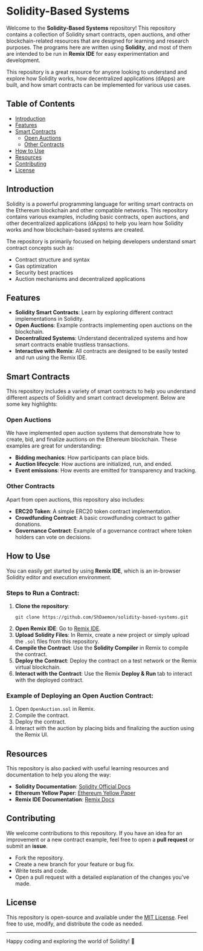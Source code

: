 # Solidity-Based Systems

Welcome to the **Solidity-Based Systems** repository! This repository contains a collection of Solidity smart contracts, open auctions, and other blockchain-related resources that are designed for learning and research purposes. The programs here are written using **Solidity**, and most of them are intended to be run in **Remix IDE** for easy experimentation and development.

This repository is a great resource for anyone looking to understand and explore how Solidity works, how decentralized applications (dApps) are built, and how smart contracts can be implemented for various use cases.

## Table of Contents

- [Introduction](#introduction)
- [Features](#features)
- [Smart Contracts](#smart-contracts)
  - [Open Auctions](#open-auctions)
  - [Other Contracts](#other-contracts)
- [How to Use](#how-to-use)
- [Resources](#resources)
- [Contributing](#contributing)
- [License](#license)

## Introduction

Solidity is a powerful programming language for writing smart contracts on the Ethereum blockchain and other compatible networks. This repository contains various examples, including basic contracts, open auctions, and other decentralized applications (dApps) to help you learn how Solidity works and how blockchain-based systems are created.

The repository is primarily focused on helping developers understand smart contract concepts such as:

- Contract structure and syntax
- Gas optimization
- Security best practices
- Auction mechanisms and decentralized applications

## Features

- **Solidity Smart Contracts**: Learn by exploring different contract implementations in Solidity.
- **Open Auctions**: Example contracts implementing open auctions on the blockchain.
- **Decentralized Systems**: Understand decentralized systems and how smart contracts enable trustless transactions.
- **Interactive with Remix**: All contracts are designed to be easily tested and run using the Remix IDE.

## Smart Contracts

This repository includes a variety of smart contracts to help you understand different aspects of Solidity and smart contract development. Below are some key highlights:

### Open Auctions

We have implemented open auction systems that demonstrate how to create, bid, and finalize auctions on the Ethereum blockchain. These examples are great for understanding:

- **Bidding mechanics**: How participants can place bids.
- **Auction lifecycle**: How auctions are initialized, run, and ended.
- **Event emissions**: How events are emitted for transparency and tracking.

### Other Contracts

Apart from open auctions, this repository also includes:

- **ERC20 Token**: A simple ERC20 token contract implementation.
- **Crowdfunding Contract**: A basic crowdfunding contract to gather donations.
- **Governance Contract**: Example of a governance contract where token holders can vote on decisions.

## How to Use

You can easily get started by using **Remix IDE**, which is an in-browser Solidity editor and execution environment.

### Steps to Run a Contract:

1. **Clone the repository**:
   ```
   git clone https://github.com/ShDaemon/solidity-based-systems.git
   ```
2. **Open Remix IDE**:
   Go to [Remix IDE](https://remix.ethereum.org/).
3. **Upload Solidity Files**:
   In Remix, create a new project or simply upload the `.sol` files from this repository.
4. **Compile the Contract**:
   Use the **Solidity Compiler** in Remix to compile the contract.
5. **Deploy the Contract**:
   Deploy the contract on a test network or the Remix virtual blockchain.
6. **Interact with the Contract**:
   Use the Remix **Deploy & Run** tab to interact with the deployed contract.

### Example of Deploying an Open Auction Contract:

1. Open `OpenAuction.sol` in Remix.
2. Compile the contract.
3. Deploy the contract.
4. Interact with the auction by placing bids and finalizing the auction using the Remix UI.

## Resources

This repository is also packed with useful learning resources and documentation to help you along the way:

- **Solidity Documentation**: [Solidity Official Docs](https://soliditylang.org/docs/)
- **Ethereum Yellow Paper**: [Ethereum Yellow Paper](https://ethereum.github.io/yellowpaper/paper.pdf)
- **Remix IDE Documentation**: [Remix Docs](https://remix.ethereum.org/docs)

## Contributing

We welcome contributions to this repository. If you have an idea for an improvement or a new contract example, feel free to open a **pull request** or submit an **issue**.

- Fork the repository.
- Create a new branch for your feature or bug fix.
- Write tests and code.
- Open a pull request with a detailed explanation of the changes you’ve made.

## License

This repository is open-source and available under the [MIT License](LICENSE). Feel free to use, modify, and distribute the code as needed.

---

Happy coding and exploring the world of Solidity! 🚀
